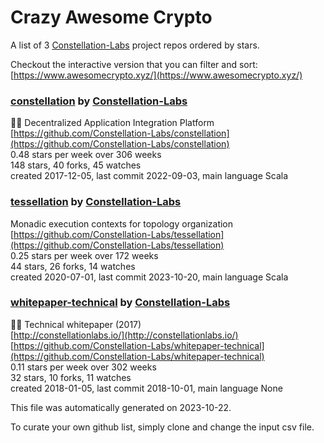 # Crazy Awesome Crypto
A list of 3 [Constellation-Labs](https://github.com/Constellation-Labs) project repos ordered by stars.  

Checkout the interactive version that you can filter and sort: 
[https://www.awesomecrypto.xyz/](https://www.awesomecrypto.xyz/)  


### [constellation](https://github.com/Constellation-Labs/constellation) by [Constellation-Labs](https://github.com/Constellation-Labs)  
:milky_way::satellite: Decentralized Application Integration Platform  
[https://github.com/Constellation-Labs/constellation](https://github.com/Constellation-Labs/constellation)  
0.48 stars per week over 306 weeks  
148 stars, 40 forks, 45 watches  
created 2017-12-05, last commit 2022-09-03, main language Scala  


### [tessellation](https://github.com/Constellation-Labs/tessellation) by [Constellation-Labs](https://github.com/Constellation-Labs)  
Monadic execution contexts for topology organization   
[https://github.com/Constellation-Labs/tessellation](https://github.com/Constellation-Labs/tessellation)  
0.25 stars per week over 172 weeks  
44 stars, 26 forks, 14 watches  
created 2020-07-01, last commit 2023-10-20, main language Scala  


### [whitepaper-technical](https://github.com/Constellation-Labs/whitepaper-technical) by [Constellation-Labs](https://github.com/Constellation-Labs)  
:page_facing_up::satellite: Technical whitepaper (2017)  
[http://constellationlabs.io/](http://constellationlabs.io/)  
[https://github.com/Constellation-Labs/whitepaper-technical](https://github.com/Constellation-Labs/whitepaper-technical)  
0.11 stars per week over 302 weeks  
32 stars, 10 forks, 11 watches  
created 2018-01-05, last commit 2018-10-01, main language None  


This file was automatically generated on 2023-10-22.  

To curate your own github list, simply clone and change the input csv file.  